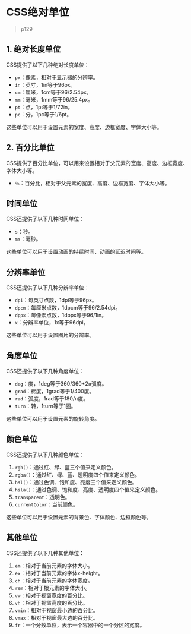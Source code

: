 # CSS绝对单位

>p129


## 1. 绝对长度单位
CSS提供了以下几种绝对长度单位：

- `px`：像素，相对于显示器的分辨率。
- `in`：英寸，1in等于96px。
- `cm`：厘米，1cm等于96/2.54px。
- `mm`：毫米，1mm等于96/25.4px。
- `pt`：点，1pt等于1/72in。
- `pc`：分，1pc等于1/6pt。

这些单位可以用于设置元素的宽度、高度、边框宽度、字体大小等。



## 2. 百分比单位
CSS提供了百分比单位，可以用来设置相对于父元素的宽度、高度、边框宽度、字体大小等。

- `％`：百分比，相对于父元素的宽度、高度、边框宽度、字体大小等。


## 时间单位
CSS还提供了以下几种时间单位：

- `s`：秒。
- `ms`：毫秒。

这些单位可以用于设置动画的持续时间、动画的延迟时间等。

## 分辨率单位
CSS还提供了以下几种分辨率单位：

- `dpi`：每英寸点数，1dpi等于96px。
- `dpcm`：每厘米点数，1dpcm等于96/2.54dpi。
- `dppx`：每像素点数，1dppx等于96/1in。
- `x`：分辨率单位，1x等于96dpi。

这些单位可以用于设置图片的分辨率。

## 角度单位
CSS还提供了以下几种角度单位：

- `deg`：度，1deg等于360/360*2π弧度。    
- `grad`：梯度，1grad等于1/400度。
- `rad`：弧度，1rad等于180/π度。
- `turn`：转，1turn等于1圈。

这些单位可以用于设置元素的旋转角度。

## 颜色单位
CSS还提供了以下几种颜色单位：

1. `rgb()`：通过红、绿、蓝三个值来定义颜色。
2. `rgba()`：通过红、绿、蓝、透明度四个值来定义颜色。
3. `hsl()`：通过色调、饱和度、亮度三个值来定义颜色。
4. `hsla()`：通过色调、饱和度、亮度、透明度四个值来定义颜色。
5. `transparent`：透明色。
6. `currentColor`：当前颜色。

这些单位可以用于设置元素的背景色、字体颜色、边框颜色等。    
## 其他单位
CSS还提供了以下几种其他单位：

1. `em`：相对于当前元素的字体大小。
2. `ex`：相对于当前元素的字体x-height。
3. `ch`：相对于当前元素的字体宽度。
4. `rem`：相对于根元素的字体大小。
5. `vw`：相对于视窗宽度的百分比。
6. `vh`：相对于视窗高度的百分比。
7. `vmin`：相对于视窗最小边的百分比。
8. `vmax`：相对于视窗最大边的百分比。
9. `fr`：一个分数单位，表示一个容器中的一个分区的宽度。

